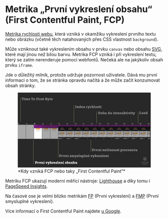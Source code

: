 # Metrika „První vykreslení obsahu“ (First Contentful Paint, FCP)

[Metrika rychlosti webu](metriky-rychlosti.md), která vzniká v okamžiku vykreslení prvního textu nebo obrázku (včetně těch natahovaných přes CSS vlastnost `background`).

Může vzniknout také vykreslením obsahu v prvku `canvas` nebo obsahu [SVG](svg.md), které mají jinou než bílou barvu. Metrika FCP vzniká i při vykreslení textu, který se zatím nerenderuje pomocí webfontů. Nečeká ale na jakýkoliv obsah prvku `iframe`.

Jde o důležitý milník, protože udržuje pozornost uživatele. Dává mu první informaci o tom, že se stránka opravdu načítá a že může začít konzumovat obsah stránky.

<figure>
<img src="../dist/images/original/metrika-fcp.jpg" alt="FCP">
<figcaption markdown="1">
*Kdy vzniká FCP nebo taky „First Contentful Paint“*
</figcaption>
</figure>

Metriku FCP ukazují moderní měřící nástroje: [Lighthouse](lighthouse.md) a díky tomu i [PageSpeed Insights](pagespeed-insights.md).

Na časové ose je velmi blízko metrikám [FP](metrika-fp.md) (První vykreslení) a [FMP](metrika-fmp.md) (První smysluplné vykreslení).

Více informací o First Contentful Paint najdete [u Google](https://developers.google.com/web/tools/lighthouse/audits/first-contentful-paint).

<!-- AdSnippet -->
